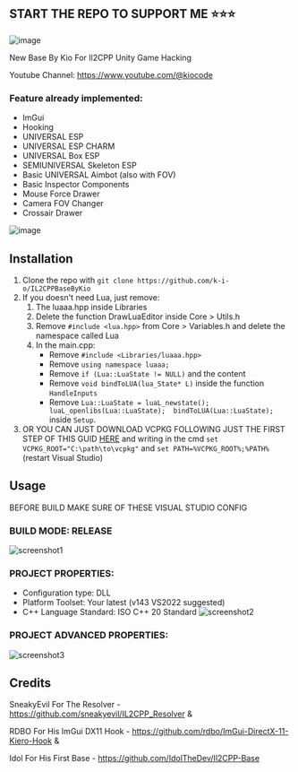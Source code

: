 ## START THE REPO TO SUPPORT ME ⭐⭐⭐

![image](https://github.com/k-i-o/IL2CPPBaseByKio/assets/68398653/e6687de3-e6c2-4ac9-922e-17982a81272a)

New Base By Kio For Il2CPP Unity Game Hacking

Youtube Channel: https://www.youtube.com/@kiocode

### Feature already implemented:
- ImGui
- Hooking
- UNIVERSAL ESP
- UNIVERSAL ESP CHARM
- UNIVERSAL Box ESP
- SEMIUNIVERSAL Skeleton ESP
- Basic UNIVERSAL Aimbot (also with FOV)
- Basic Inspector Components
- Mouse Force Drawer
- Camera FOV Changer
- Crossair Drawer

![image](https://github.com/k-i-o/IL2CPPBaseByKio/assets/68398653/480a1a7b-6f72-4841-96f9-73b33c7d5d7f)

## Installation
1) Clone the repo with `git clone https://github.com/k-i-o/IL2CPPBaseByKio`
2) If you doesn't need Lua, just remove:
   1. The luaaa.hpp inside Libraries
   2. Delete the function DrawLuaEditor inside Core > Utils.h
   3. Remove `#include <lua.hpp>` from Core > Variables.h and delete the namespace called Lua
   4. In the main.cpp:
      - Remove `#include <Libraries/luaaa.hpp>`
      - Remove `using namespace luaaa;`
      - Remove `if (Lua::LuaState != NULL)` and the content
      - Remove `void bindToLUA(lua_State* L)` inside the function `HandleInputs`
      - Remove `Lua::LuaState = luaL_newstate(); luaL_openlibs(Lua::LuaState);	bindToLUA(Lua::LuaState);` inside `Setup`.
2) OR YOU CAN JUST DOWNLOAD VCPKG FOLLOWING JUST THE FIRST STEP OF THIS GUID [HERE](https://learn.microsoft.com/en-us/vcpkg/get_started/get-started-msbuild?pivots=shell-cmd#1---set-up-vcpkg) and writing in the cmd `set VCPKG_ROOT="C:\path\to\vcpkg"` and `set PATH=%VCPKG_ROOT%;%PATH%` (restart Visual Studio)

## Usage

BEFORE BUILD MAKE SURE OF THESE VISUAL STUDIO CONFIG

### BUILD MODE: RELEASE
![screenshot1](images/image.png)

### PROJECT PROPERTIES: 
- Configuration type: DLL
- Platform Toolset: Your latest (v143 VS2022 suggested)
- C++ Language Standard: ISO C++ 20 Standard
![screenshot2](images/image1.png)

### PROJECT ADVANCED PROPERTIES:
![screenshot3](images/image2.png)

## Credits
SneakyEvil For The Resolver - https://github.com/sneakyevil/IL2CPP_Resolver &

RDBO For His ImGui DX11 Hook - https://github.com/rdbo/ImGui-DirectX-11-Kiero-Hook &

Idol For His First Base - https://github.com/IdolTheDev/Il2CPP-Base
